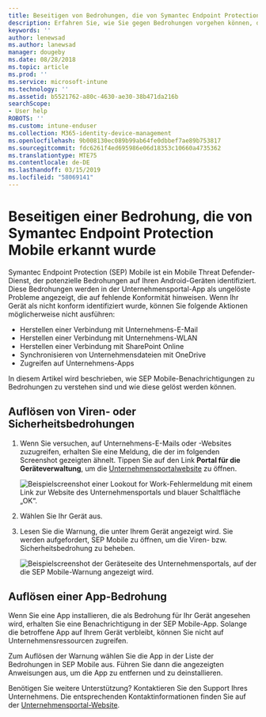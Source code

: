 ```yaml
---
title: Beseitigen von Bedrohungen, die von Symantec Endpoint Protection Mobile für Android erkannt wurden | Microsoft-Dokumentation
description: Erfahren Sie, wie Sie gegen Bedrohungen vorgehen können, die auf Ihrem Android-Gerät gefunden wurden.
keywords: ''
author: lenewsad
ms.author: lanewsad
manager: dougeby
ms.date: 08/28/2018
ms.topic: article
ms.prod: ''
ms.service: microsoft-intune
ms.technology: ''
ms.assetid: b5521762-a80c-4630-ae30-38b471da216b
searchScope:
- User help
ROBOTS: ''
ms.custom: intune-enduser
ms.collection: M365-identity-device-management
ms.openlocfilehash: 9b008130ec089b99ab64fe0dbbef7ae89b753817
ms.sourcegitcommit: fdc6261f4ed695986e06d18353c10660a4735362
ms.translationtype: MTE75
ms.contentlocale: de-DE
ms.lasthandoff: 03/15/2019
ms.locfileid: "58069141"
---
```

# <a name="resolve-a-threat-found-by-symantec-endpoint-protection-mobile"></a>Beseitigen einer Bedrohung, die von Symantec Endpoint Protection Mobile erkannt wurde

Symantec Endpoint Protection (SEP) Mobile ist ein Mobile Threat Defender-Dienst, der potenzielle Bedrohungen auf Ihren Android-Geräten identifiziert. Diese Bedrohungen werden in der Unternehmensportal-App als ungelöste Probleme angezeigt, die auf fehlende Konformität hinweisen. Wenn Ihr Gerät als nicht konform identifiziert wurde, können Sie folgende Aktionen möglicherweise nicht ausführen:

* Herstellen einer Verbindung mit Unternehmens-E-Mail
* Herstellen einer Verbindung mit Unternehmens-WLAN
* Herstellen einer Verbindung mit SharePoint Online
* Synchronisieren von Unternehmensdateien mit OneDrive
* Zugreifen auf Unternehmens-Apps

In diesem Artikel wird beschrieben, wie SEP Mobile-Benachrichtigungen zu Bedrohungen zu verstehen sind und wie diese gelöst werden können. 

## <a name="resolve-virus-or-security-threat"></a>Auflösen von Viren- oder Sicherheitsbedrohungen  

1. Wenn Sie versuchen, auf Unternehmens-E-Mails oder -Websites zuzugreifen, erhalten Sie eine Meldung, die der im folgenden Screenshot gezeigten ähnelt. Tippen Sie auf den Link **Portal für die Geräteverwaltung**, um die [Unternehmensportalwebsite](https://portal.manage.microsoft.com/devices) zu öffnen.

    ![Beispielscreenshot einer Lookout for Work-Fehlermeldung mit einem Link zur Website des Unternehmensportals und blauer Schaltfläche „OK“.](./media/mtd-go-to-device-management-portal-android.png)  

2. Wählen Sie Ihr Gerät aus.  
3. Lesen Sie die Warnung, die unter Ihrem Gerät angezeigt wird. Sie werden aufgefordert, SEP Mobile zu öffnen, um die Viren- bzw. Sicherheitsbedrohung zu beheben.     

    ![Beispielscreenshot der Geräteseite des Unternehmensportals, auf der die SEP Mobile-Warnung angezeigt wird.](./media/CP-lookout-virus-banner-1808.png)

## <a name="resolve-an-app-threat"></a>Auflösen einer App-Bedrohung  

Wenn Sie eine App installieren, die als Bedrohung für Ihr Gerät angesehen wird, erhalten Sie eine Benachrichtigung in der SEP Mobile-App. Solange die betroffene App auf Ihrem Gerät verbleibt, können Sie nicht auf Unternehmensressourcen zugreifen.  

Zum Auflösen der Warnung wählen Sie die App in der Liste der Bedrohungen in SEP Mobile aus. Führen Sie dann die angezeigten Anweisungen aus, um die App zu entfernen und zu deinstallieren.  

Benötigen Sie weitere Unterstützung? Kontaktieren Sie den Support Ihres Unternehmens. Die entsprechenden Kontaktinformationen finden Sie auf der [Unternehmensportal-Website](https://go.microsoft.com/fwlink/?linkid=2010980).  

